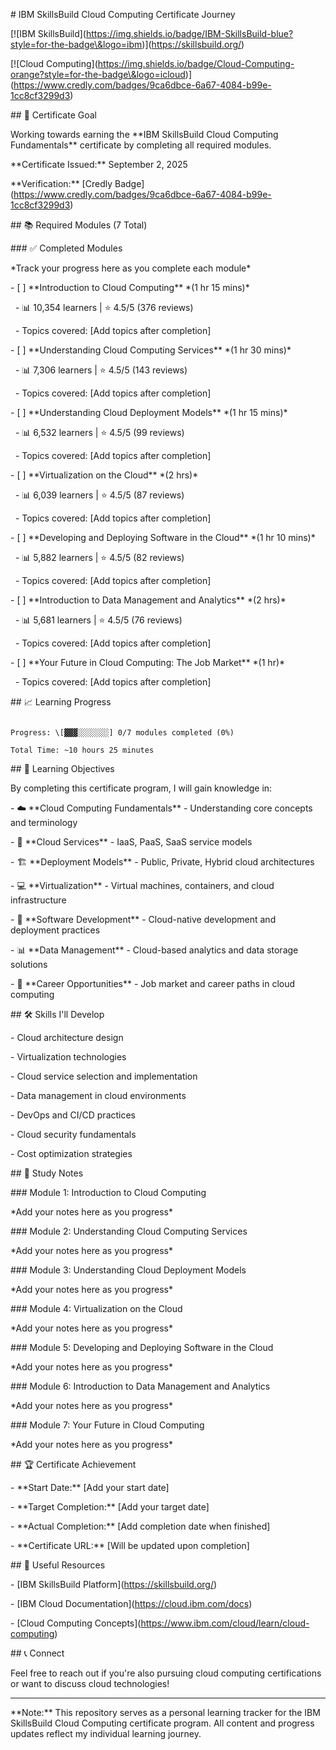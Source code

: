 \# IBM SkillsBuild Cloud Computing Certificate Journey



\[!\[IBM SkillsBuild](https://img.shields.io/badge/IBM-SkillsBuild-blue?style=for-the-badge\&logo=ibm)](https://skillsbuild.org/)

\[!\[Cloud Computing](https://img.shields.io/badge/Cloud-Computing-orange?style=for-the-badge\&logo=icloud)](https://www.credly.com/badges/9ca6dbce-6a67-4084-b99e-1cc8cf3299d3)



\## 🎯 Certificate Goal

Working towards earning the \*\*IBM SkillsBuild Cloud Computing Fundamentals\*\* certificate by completing all required modules.



\*\*Certificate Issued:\*\* September 2, 2025  

\*\*Verification:\*\* \[Credly Badge](https://www.credly.com/badges/9ca6dbce-6a67-4084-b99e-1cc8cf3299d3)



\## 📚 Required Modules (7 Total)



\### ✅ Completed Modules

\*Track your progress here as you complete each module\*



\- \[ ] \*\*Introduction to Cloud Computing\*\* \*(1 hr 15 mins)\*

&nbsp; - 📊 10,354 learners | ⭐ 4.5/5 (376 reviews)

&nbsp; - Topics covered: \[Add topics after completion]



\- \[ ] \*\*Understanding Cloud Computing Services\*\* \*(1 hr 30 mins)\*

&nbsp; - 📊 7,306 learners | ⭐ 4.5/5 (143 reviews)

&nbsp; - Topics covered: \[Add topics after completion]



\- \[ ] \*\*Understanding Cloud Deployment Models\*\* \*(1 hr 15 mins)\*

&nbsp; - 📊 6,532 learners | ⭐ 4.5/5 (99 reviews)

&nbsp; - Topics covered: \[Add topics after completion]



\- \[ ] \*\*Virtualization on the Cloud\*\* \*(2 hrs)\*

&nbsp; - 📊 6,039 learners | ⭐ 4.5/5 (87 reviews)

&nbsp; - Topics covered: \[Add topics after completion]



\- \[ ] \*\*Developing and Deploying Software in the Cloud\*\* \*(1 hr 10 mins)\*

&nbsp; - 📊 5,882 learners | ⭐ 4.5/5 (82 reviews)

&nbsp; - Topics covered: \[Add topics after completion]



\- \[ ] \*\*Introduction to Data Management and Analytics\*\* \*(2 hrs)\*

&nbsp; - 📊 5,681 learners | ⭐ 4.5/5 (76 reviews)

&nbsp; - Topics covered: \[Add topics after completion]



\- \[ ] \*\*Your Future in Cloud Computing: The Job Market\*\* \*(1 hr)\*

&nbsp; - Topics covered: \[Add topics after completion]



\## 📈 Learning Progress



```

Progress: \[▓▓▓░░░░░░░] 0/7 modules completed (0%)

Total Time: ~10 hours 25 minutes

```



\## 🎯 Learning Objectives



By completing this certificate program, I will gain knowledge in:



\- ☁️ \*\*Cloud Computing Fundamentals\*\* - Understanding core concepts and terminology

\- 🔧 \*\*Cloud Services\*\* - IaaS, PaaS, SaaS service models

\- 🏗️ \*\*Deployment Models\*\* - Public, Private, Hybrid cloud architectures

\- 💻 \*\*Virtualization\*\* - Virtual machines, containers, and cloud infrastructure

\- 🚀 \*\*Software Development\*\* - Cloud-native development and deployment practices

\- 📊 \*\*Data Management\*\* - Cloud-based analytics and data storage solutions

\- 💼 \*\*Career Opportunities\*\* - Job market and career paths in cloud computing



\## 🛠️ Skills I'll Develop



\- Cloud architecture design

\- Virtualization technologies

\- Cloud service selection and implementation

\- Data management in cloud environments

\- DevOps and CI/CD practices

\- Cloud security fundamentals

\- Cost optimization strategies



\## 📝 Study Notes



\### Module 1: Introduction to Cloud Computing

\*Add your notes here as you progress\*



\### Module 2: Understanding Cloud Computing Services

\*Add your notes here as you progress\*



\### Module 3: Understanding Cloud Deployment Models

\*Add your notes here as you progress\*



\### Module 4: Virtualization on the Cloud

\*Add your notes here as you progress\*



\### Module 5: Developing and Deploying Software in the Cloud

\*Add your notes here as you progress\*



\### Module 6: Introduction to Data Management and Analytics

\*Add your notes here as you progress\*



\### Module 7: Your Future in Cloud Computing

\*Add your notes here as you progress\*



\## 🏆 Certificate Achievement



\- \*\*Start Date:\*\* \[Add your start date]

\- \*\*Target Completion:\*\* \[Add your target date]

\- \*\*Actual Completion:\*\* \[Add completion date when finished]

\- \*\*Certificate URL:\*\* \[Will be updated upon completion]



\## 🔗 Useful Resources



\- \[IBM SkillsBuild Platform](https://skillsbuild.org/)

\- \[IBM Cloud Documentation](https://cloud.ibm.com/docs)

\- \[Cloud Computing Concepts](https://www.ibm.com/cloud/learn/cloud-computing)



\## 📞 Connect



Feel free to reach out if you're also pursuing cloud computing certifications or want to discuss cloud technologies!



---



\*\*Note:\*\* This repository serves as a personal learning tracker for the IBM SkillsBuild Cloud Computing certificate program. All content and progress updates reflect my individual learning journey.

